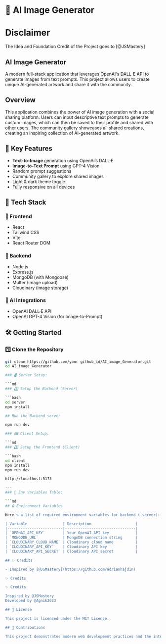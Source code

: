# 🎨 AI Image Generator

# Disclaimer 
The Idea and Foundation Credit of the Project goes to [@JSMastery]

## AI Image Generator

A modern full-stack application that leverages OpenAI's DALL-E API to generate images from text prompts. This project allows users to create unique AI-generated artwork and share it with the community.

## Overview

This application combines the power of AI image generation with a social sharing platform. Users can input descriptive text prompts to generate custom images, which can then be saved to their profile and shared with other users. The community gallery showcases all shared creations, creating an inspiring collection of AI-generated artwork.

## 🚀 Key Features

-  **Text-to-Image** generation using OpenAI’s DALL·E  
-  **Image-to-Text Prompt** using GPT-4 Vision  
-  Random prompt suggestions  
-  Community gallery to explore shared images  
-  Light & dark theme toggle  
-  Fully responsive on all devices  


## 🧰 Tech Stack

### 🔹 Frontend
- React  
- Tailwind CSS  
- Vite  
- React Router DOM

### 🔹 Backend
- Node.js  
- Express.js  
- MongoDB (with Mongoose)  
- Multer (image upload)  
- Cloudinary (image storage)

### 🔹 AI Integrations
- OpenAI DALL·E API  
- OpenAI GPT-4 Vision (for Image-to-Prompt)  

## 🛠️ Getting Started

### 1️⃣ Clone the Repository

```bash
git clone https://github.com/your github_id/AI_image_Generator.git
cd AI_image_Generator

### 🖥 Server Setup:

```md
### 2️⃣ Setup the Backend (Server)

```bash
cd server
npm install

## Run the Backend server

npm run dev

### 🖼 Client Setup:

```md
### 3️⃣ Setup the Frontend (Client)

```bash
cd client
npm install
npm run dev

http://localhost:5173

---
### 🔐 Env Variables Table:

```md
## 🔒 Environment Variables

Here's a list of required environment variables for backend (`server):

| Variable                | Description                    |
|-------------------------|--------------------------------|
| `OPENAI_API_KEY`        | Your OpenAI API key            |
| `MONGODB_URL`           | MongoDB connection string      |
| `CLOUDINARY_CLOUD_NAME` | Cloudinary cloud name          |
| `CLOUDINARY_API_KEY`    | Cloudinary API key             |
| `CLOUDINARY_API_SECRET` | Cloudinary API secret          |

## ✨ Credits

- Inspired by [@JSMastery](https://github.com/adrianhajdin)  

✨ Credits

✨ Credits

Inspired by @JSMastery
Developed by @Agnik2023

## 📄 License

This project is licensed under the MIT License.

## 🙌 Contributions

This project demonstrates modern web development practices and the integration of AI services into user-facing applications.

